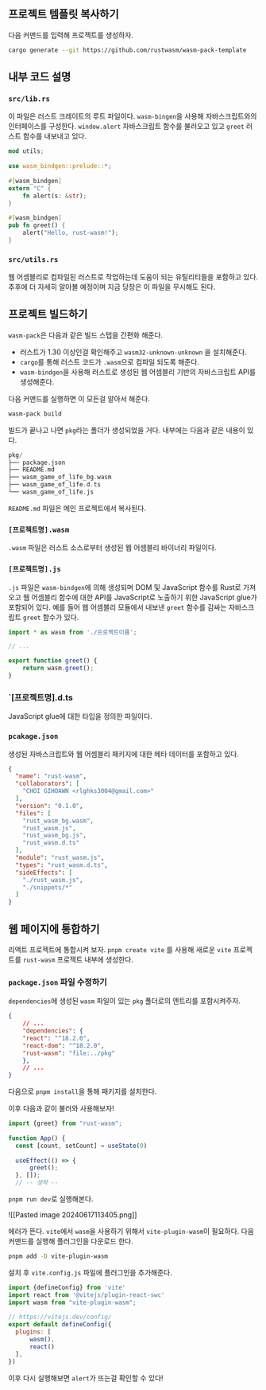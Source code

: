 ## 프로젝트 템플릿 복사하기

다음 커맨드를 입력해 프로젝트를 생성하자.

```bash
cargo generate --git https://github.com/rustwasm/wasm-pack-template
```

## 내부 코드 설명

### `src/lib.rs`

이 파일은 러스트 크레이트의 루트 파일이다. `wasm-bingen`을 사용해 자바스크립트와의 인터페이스를 구성한다. `window.alert` 자바스크립트 함수를 불러오고 있고 `greet` 러스트 함수를 내보내고 있다.

```rust
mod utils;  
  
use wasm_bindgen::prelude::*;  
  
#[wasm_bindgen]  
extern "C" {  
    fn alert(s: &str);  
}  
  
#[wasm_bindgen]  
pub fn greet() {  
    alert("Hello, rust-wasm!");  
}
```

### `src/utils.rs`

웹 어셈블리로 컴파일된 러스트로 작업하는데 도움이 되는 유틸리티들을 포함하고 있다. 추후에 더 자세히 알아볼 예정이며 지금 당장은 이 파일을 무시해도 된다.

## 프로젝트 빌드하기

`wasm-pack`은 다음과 같은 빌드 스텝을 간편화 해준다.

- 러스트가 1.30 이상인걸 확인해주고 `wasm32-unknown-unknown` 을 설치해준다.
- `cargo`를 통해 러스트 코드가 `.wasm`으로 컴파일 되도록 해준다.
- `wasm-bindgen`을 사용해 러스트로 생성된 웹 어셈블리 기반의 자바스크립트 API를 생성해준다.

다음 커맨드를 실행하면 이 모든걸 알아서 해준다.

```bash
wasm-pack build
```

빌드가 끝나고 나면 `pkg`라는 폴더가 생성되었을 거다. 내부에는 다음과 같은 내용이 있다.

```rust
pkg/
├── package.json
├── README.md
├── wasm_game_of_life_bg.wasm
├── wasm_game_of_life.d.ts
└── wasm_game_of_life.js
```

`README.md` 파일은 메인 프로젝트에서 복사된다.

### `[프로젝트명].wasm`

`.wasm` 파일은 러스트 소스로부터 생성된 웹 어셈블리 바이너리 파일이다.

### `[프로젝트명].js`

`.js` 파일은 `wasm-bindgen`에 의해 생성되며 DOM 및 JavaScript 함수를 Rust로 가져오고 웹 어셈블리 함수에 대한 API를 JavaScript로 노출하기 위한 JavaScript glue가 포함되어 있다. 예를 들어 웹 어셈블리 모듈에서 내보낸 `greet` 함수를 감싸는 자바스크립트 `greet` 함수가 있다.

```js
import * as wasm from './프로젝트이름';

// ...

export function greet() {
    return wasm.greet();
}
```

### `[프로젝트명].d.ts

JavaScript glue에 대한 타입을 정의한 파일이다.

### `pcakage.json`

생성된 자바스크립트와 웹 어셈블리 패키지에 대한 메타 데이터를 포함하고 있다.

```json
{  
  "name": "rust-wasm",  
  "collaborators": [  
    "CHOI GIHOAWN <rlghks3004@gmail.com>"  
  ],  
  "version": "0.1.0",  
  "files": [  
    "rust_wasm_bg.wasm",  
    "rust_wasm.js",  
    "rust_wasm_bg.js",  
    "rust_wasm.d.ts"  
  ],  
  "module": "rust_wasm.js",  
  "types": "rust_wasm.d.ts",  
  "sideEffects": [  
    "./rust_wasm.js",  
    "./snippets/*"  
  ]  
}
```

## 웹 페이지에 통합하기

리액트 프로젝트에 통합시켜 보자. `pnpm create vite` 를 사용해 새로운 `vite` 프로젝트를 `rust-wasm` 프로젝트 내부에 생성한다.

### `package.json` 파일 수정하기

`dependencies`에 생성된 `wasm` 파일이 있는 `pkg` 폴더로의 엔트리를 포함시켜주자.

```json
{
	// ...
	"dependencies": {  
	"react": "^18.2.0",  
	"react-dom": "^18.2.0",  
	"rust-wasm": "file:../pkg"
	},  
	// ...
}
```

다음으로 `pnpm install`을 통해 패키지를 설치한다.

이후 다음과 같이 불러와 사용해보자!

```ts
import {greet} from "rust-wasm";  
  
function App() {  
  const [count, setCount] = useState(0)  
  
  useEffect(() => {  
      greet();  
  }, []);
  // -- 생략 --
```

`pnpm run dev`로 실행해본다.

![[Pasted image 20240617113405.png]]

에러가 뜬다. `vite`에서 `wasm`을 사용하기 위해서 `vite-plugin-wasm`이 필요하다. 다음 커맨드를 실행해 플러그인을 다운로드 한다.

```bash
pnpm add -D vite-plugin-wasm
```

설치 후 `vite.config.js` 파일에 플러그인을 추가해준다.

```js
import {defineConfig} from 'vite'  
import react from '@vitejs/plugin-react-swc'  
import wasm from "vite-plugin-wasm";  
  
// https://vitejs.dev/config/  
export default defineConfig({  
  plugins: [  
      wasm(),  
      react()  
  ],  
})
```

이후 다시 실행해보면 `alert`가 뜨는걸 확인할 수 있다!